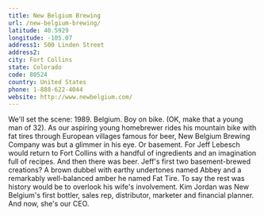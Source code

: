 ```yaml
---
title: New Belgium Brewing
url: /new-belgium-brewing/
latitude: 40.5929
longitude: -105.07
address1: 500 Linden Street
address2: 
city: Fort Collins
state: Colorado
code: 80524
country: United States
phone: 1-888-622-4044
website: http://www.newbelgium.com/
---
```

We'll set the scene: 1989. Belgium. Boy on bike. (OK, make that a young man of 32). As our aspiring young homebrewer rides his mountain bike with fat tires through European villages famous for beer, New Belgium Brewing Company was but a glimmer in his eye. Or basement. For Jeff Lebesch would return to Fort Collins with a handful of ingredients and an imagination full of recipes. And then there was beer. Jeff's first two basement-brewed creations? A brown dubbel with earthy undertones named Abbey and a remarkably well-balanced amber he named Fat Tire. To say the rest was history would be to overlook his wife's involvement. Kim Jordan was New Belgium's first bottler, sales rep, distributor, marketer and financial planner. And now, she's our CEO.

